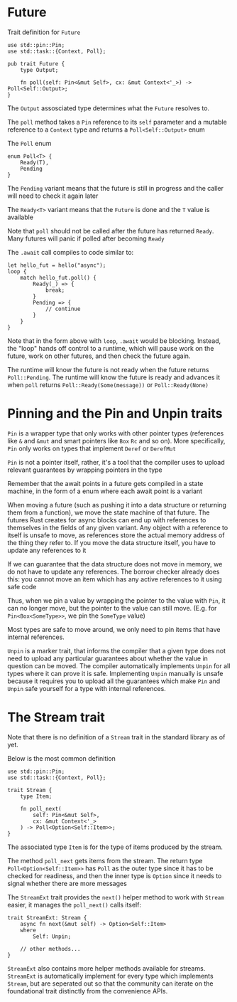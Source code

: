 # Future

Trait definition for `Future`

```
use std::pin::Pin;
use std::task::{Context, Poll};

pub trait Future {
    type Output;

    fn poll(self: Pin<&mut Self>, cx: &mut Context<'_>) -> Poll<Self::Output>;
}
```

The `Output` assosciated type determines what the `Future` resolves to.

The `poll` method takes a `Pin` reference to its `self` parameter and a mutable reference to a `Context` type and returns a `Poll<Self::Output>` enum

The `Poll` enum

```
enum Poll<T> {
    Ready(T),
    Pending
}
```

The `Pending` variant means that the future is still in progress and the caller will need to check it again later

The `Ready<T>` variant means that the `Future` is done and the `T` value is available

Note that `poll` should not be called after the future has returned `Ready`. Many futures will panic if polled after becoming `Ready`

The `.await` call compiles to code similar to:

```
let hello_fut = hello("async");
loop {
    match hello_fut.poll() {
        Ready(_) => {
            break;
        }
        Pending => {
            // continue
        }
    }
}
```

Note that in the form above with `loop`, `.await` would be blocking. Instead, the "loop" hands off control to a runtime, which will pause work on the future, work on other futures, and then check the future again.

The runtime will know the future is not ready when the future returns `Poll::Pending`.
The runtime will know the future is ready and advances it when `poll` returns `Poll::Ready(Some(message))` or `Poll::Ready(None)`

# Pinning and the Pin and Unpin traits

`Pin` is a wrapper type that only works with other pointer types (references like `&` and `&mut` and smart pointers like `Box` `Rc` and so on).
More specifically, `Pin` only works on types that implement `Deref` or `DerefMut`

`Pin` is not a pointer itself, rather, it's a tool that the compiler uses to upload relevant guarantees by wrapping pointers in the type

Remember that the await points in a future gets compiled in a state machine, in the form of a enum where each await point is a variant

When moving a future (such as pushing it into a data structure or returning them from a function), we move the state machine of that future.
The futures Rust creates for async blocks can end up with references to themselves in the fields of any given variant.
Any object with a reference to itself is unsafe to move, as references store the actual memory address of the thing they refer to.
If you move the data structure itself, you have to update any references to it

If we can guarantee that the data structure does not move in memory, we do not have to update any references.
The borrow checker already does this: you cannot move an item which has any active references to it using safe code

Thus, when we pin a value by wrapping the pointer to the value with `Pin`, it can no longer move, but the pointer to the value can still move.
(E.g. for `Pin<Box<SomeType>>`, we pin the `SomeType` value)

Most types are safe to move around, we only need to pin items that have internal references.

`Unpin` is a marker trait, that informs the compiler that a given type does not need to upload any particular guarantees about whether the value in question can be moved.
The compiler automatically implements `Unpin` for all types where it can prove it is safe. Implementing `Unpin` manually is unsafe because it requires you to upload all the guarantees which make `Pin` and `Unpin` safe yourself for a type with internal references.

# The Stream trait

Note that there is no definition of a `Stream` trait in the standard library as of yet.

Below is the most common definition

```
use std::pin::Pin;
use std::task::{Context, Poll};

trait Stream {
    type Item;

    fn poll_next(
        self: Pin<&mut Self>,
        cx: &mut Context<'_>
    ) -> Poll<Option<Self::Item>>;
}
```

The associated type `Item` is for the type of items produced by the stream.

The method `poll_next` gets items from the stream. The return type `Poll<Option<Self::Item>>` has `Poll` as the outer type since it has to be checked for readiness, and then the inner type is `Option` since it needs to signal whether there are more messages

The `StreamExt` trait provides the `next()` helper method to work with `Stream` easier, it manages the `poll_next()` calls itself:

```
trait StreamExt: Stream {
    async fn next(&mut self) -> Option<Self::Item>
    where
        Self: Unpin;

    // other methods...
}
```

`StreamExt` also contains more helper methods available for streams.
`StreamExt` is automatically implement for every type which implements `Stream`, but are seperated out so that the community can iterate on the foundational trait distinctly from the convenience APIs.
